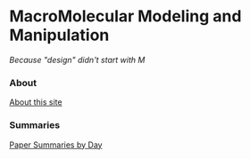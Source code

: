 # MacroMolecular Modeling and Manipulation

_Because "design" didn't start with M_


### About
[About this site](about)

### Summaries
[Paper Summaries by Day](blog_feed)
